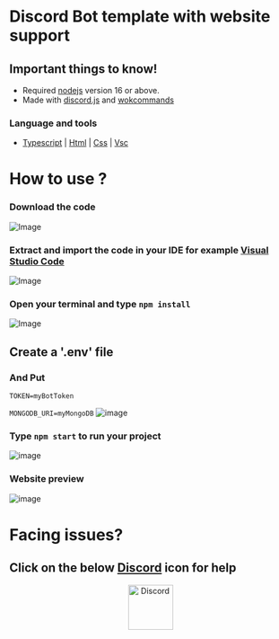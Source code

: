 # Discord Bot template with website support

## Important things to know!

- Required [nodejs](https://nodejs.org/en/) version 16 or above.
- Made with [discord.js](https://discord.js.org/#/) and [wokcommands](https://docs.wornoffkeys.com/)

### Language and tools

- [Typescript](https://www.typescriptlang.org/) | [Html](https://html.com/) | [Css](https://www.w3schools.com/css/css_intro.asp) | [Vsc](https://code.visualstudio.com/)
# How to use ?

### Download the code 
![Image](https://media.discordapp.net/attachments/901406878041509941/902580610315477012/1635262379050.jpg?width=1374&height=670)

### Extract and import the code in your IDE for example [Visual Studio Code](https://code.visualstudio.com/)
![Image](https://cdn.discordapp.com/attachments/901406878041509941/902582143480389672/unknown.png)

### Open your terminal and type `npm install`
![Image](https://cdn.discordapp.com/attachments/901406878041509941/902588737723203584/1635264314796.png)

## Create a '.env' file 
### And Put
`TOKEN=myBotToken`

`MONGODB_URI=myMongoDB`
![image](https://media.discordapp.net/attachments/888727271081390100/902859178605957130/1635265542730.png)

### Type `npm start` to run your project
![image](https://cdn.discordapp.com/attachments/901406878041509941/902590105183744040/1635264639316.jpg)

### Website preview
![image](https://cdn.discordapp.com/attachments/873944838989545472/902599971566669864/unknown.png)

# Facing issues?
## Click on the below [Discord](https://discord.com/) icon for help
<p align="center">
<a href="https://discord.gg/5Buqb9J6ur">
    <img src="https://user-images.githubusercontent.com/59381835/92191514-d649ad80-ee18-11ea-9bc4-e95c7a122a99.png" alt="Discord" width="80"/>
  </a>
  
